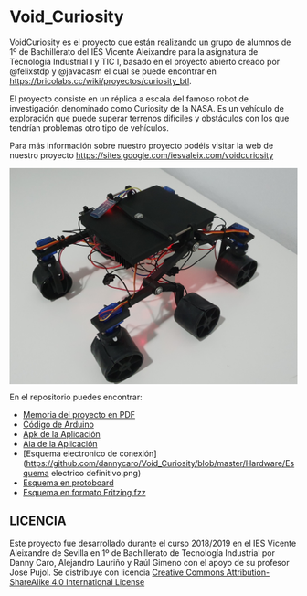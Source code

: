 # Void_Curiosity

VoidCuriosity es el proyecto que están realizando un grupo de alumnos de 1º de Bachillerato del IES Vicente Aleixandre para la asignatura de Tecnología Industrial I y TIC I, basado en el proyecto abierto creado por @felixstdp y @javacasm el cual se puede encontrar en https://bricolabs.cc/wiki/proyectos/curiosity_btl.  

El proyecto consiste en un réplica a escala del famoso robot de investigación denominado como Curiosity de la NASA. Es un vehículo de exploración que puede superar terrenos difíciles y obstáculos con los que tendrían problemas otro tipo de vehículos. 

Para más información sobre nuestro proyecto podéis visitar la web de nuestro proyecto https://sites.google.com/iesvaleix.com/voidcuriosity

<img src="https://github.com/dannycaro/Void_Curiosity/blob/master/Fotos/Curiosity.jpg" width="600" align="center">

En el repositorio puedes encontrar:
- [Memoria del proyecto en PDF](https://github.com/dannycaro/Void_Curiosity/blob/master/Memoria%20curiosity.pdf)
- [Código de Arduino](https://github.com/dannycaro/Void_Curiosity/blob/master/Software/C%C3%B3digo%20Arduino/C%C3%B3digo%20v3.0)
- [Apk de la Aplicación](https://github.com/dannycaro/Void_Curiosity/blob/master/Software/VoidCuriosity.apk)
- [Aia de la Aplicación](https://github.com/dannycaro/Void_Curiosity/blob/master/Software/VoidCuriosity.aia)
- [Esquema electronico de conexión](https://github.com/dannycaro/Void_Curiosity/blob/master/Hardware/Esquema electrico definitivo.png)
- [Esquema en protoboard](https://github.com/dannycaro/Void_Curiosity/blob/master/Hardware/Protoboard%20definitiva.png)
- [Esquema en formato Fritzing fzz](https://github.com/dannycaro/Void_Curiosity/blob/master/Hardware/Curiosity_FINAL%20.fzz)

## LICENCIA
Este proyecto fue desarrollado durante el curso 2018/2019 en el IES Vicente Aleixandre de Sevilla en 1º de Bachillerato de Tecnología Industrial por Danny Caro, Alejandro Lauriño y Raúl Gimeno con el apoyo de su profesor Jose Pujol. Se distribuye con licencia [Creative Commons Attribution-ShareAlike 4.0 International License](http://creativecommons.org/licenses/by-sa/4.0/)
